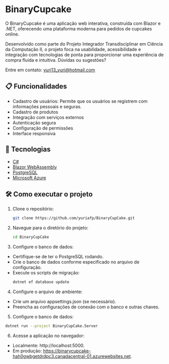 # BinaryCupcake
 O BinaryCupcake é uma aplicação web interativa, construída com Blazor e .NET, oferecendo uma plataforma moderna para pedidos de cupcakes online.

Desenvolvido como parte do Projeto Integrador Transdisciplinar em Ciência da Computação II, o projeto foca na usabilidade, acessibilidade e integração com tecnologias de ponta para proporcionar uma experiência de compra fluida e intuitiva.
Dúvidas ou sugestões?

Entre em contato: yuri13_yuri@hotmail.com

## 📋 Funcionalidades
- Cadastro de usuários: Permite que os usuários se registrem com informações pessoais e seguras.
- Cadastro de produtos
- Integração com serviços externos
- Autenticação segura
- Configuração de permissões
- Interface responsiva

## 🚀 Tecnologias
- [C#](https://learn.microsoft.com/en-us/dotnet/csharp/)
- [Blazor WebAssembly](https://blazor.net/)
- [PostgreSQL](https://www.postgresql.org/)
- [Microsoft Azure](https://azure.microsoft.com/)

## 🛠️ Como executar o projeto
1. Clone o repositório:
   ```bash
   git clone https://github.com/yuriafp/BinaryCupCake.git
   ```
2. Navegue para o diretório do projeto:
   ```bash
   cd BinaryCupCake
   ```
 3. Configure o banco de dados:

- Certifique-se de ter o PostgreSQL rodando.
- Crie o banco de dados conforme especificado no arquivo de configuração.
- Execute os scripts de migração:
   ```bash
   dotnet ef database update
   ```
   
 4. Configure o arquivo de ambiente:
- Crie um arquivo appsettings.json (se necessário).
- Preencha as configurações de conexão com o banco e outras chaves.
   
 5. Configure o banco de dados:
   ```bash
   dotnet run --project BinaryCupCake.Server
   ```

 6. Acesse a aplicação no navegador:
- Localmente: http://localhost:5000.
- Em produção: https://binarycupcake-hah0gwbgetdrdpc3.canadacentral-01.azurewebsites.net.

